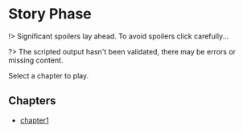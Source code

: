 
# Story Phase

!> Significant spoilers lay ahead. To avoid spoilers click carefully...

?> The scripted output hasn't been validated, there may be errors or missing content.

Select a chapter to play.

## Chapters

- [chapter1](/output/chapter1/)
